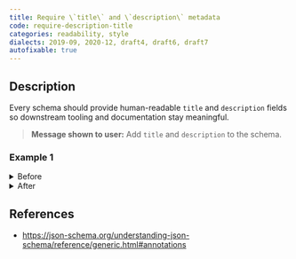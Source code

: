 ```yaml
---
title: Require \`title\` and \`description\` metadata
code: require-description-title
categories: readability, style
dialects: 2019-09, 2020-12, draft4, draft6, draft7
autofixable: true
---
```


## Description
Every schema should provide human-readable `title` and `description` fields so downstream tooling and documentation stay meaningful.

> **Message shown to user:**
> Add `title` and `description` to the schema.

### Example 1
<details><summary>Before</summary>

```json
{
  "$schema": "https://json-schema.org/draft/2020-12/schema",
  "type": "object",
  "properties": {
    "email": {
      "type": "string",
      "format": "email"
    }
  }
}
```
</details>

<details><summary>After</summary>

```json
{
  "$schema": "https://json-schema.org/draft/2020-12/schema",
  "title": "User e-mail payload",
  "description": "Schema for validating an e-mail address submission.",
  "type": "object",
  "properties": {
    "email": {
      "type": "string",
      "format": "email"
    }
  }
}
```
</details>

## References
* <https://json-schema.org/understanding-json-schema/reference/generic.html#annotations>
